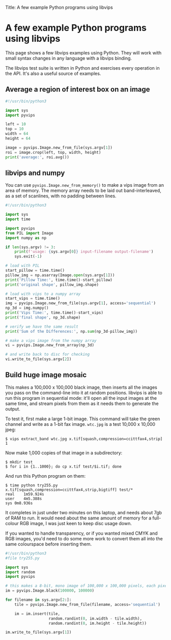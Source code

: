 Title: A few example Python programs using libvips

# A few example Python programs using libvips

This page shows a few libvips examples using Python. They will work with
small syntax changes in any language with a libvips binding.

The libvips test suite is written in Python and exercises every operation
in the API.  It's also a useful source of examples.

## Average a region of interest box on an image

``` python
#!/usr/bin/python3

import sys
import pyvips

left = 10
top = 10
width = 64
height = 64

image = pyvips.Image.new_from_file(sys.argv[1])
roi = image.crop(left, top, width, height)
print('average:', roi.avg())
```

## libvips and numpy

You can use `pyvips.Image.new_from_memory()` to make a vips image from
an area of memory. The memory array needs to be laid out band-interleaved,
as a set of scanlines, with no padding between lines.

```python
#!/usr/bin/python3

import sys
import time

import pyvips
from PIL import Image
import numpy as np

if len(sys.argv) != 3:
    print(f'usage: {sys.argv[0]} input-filename output-filename')
    sys.exit(-1)

# load with PIL
start_pillow = time.time()
pillow_img = np.asarray(Image.open(sys.argv[1]))
print('Pillow Time:', time.time()-start_pillow)
print('original shape', pillow_img.shape)

# load with vips to a numpy array
start_vips = time.time()
img = pyvips.Image.new_from_file(sys.argv[1], access='sequential')
np_3d = img.numpy()
print('Vips Time:', time.time()-start_vips)
print('final shape', np_3d.shape)

# verify we have the same result
print('Sum of the Differences:', np.sum(np_3d-pillow_img))

# make a vips image from the numpy array
vi = pyvips.Image.new_from_array(np_3d)

# and write back to disc for checking
vi.write_to_file(sys.argv[2])
```

## Build huge image mosaic

This makes a 100,000 x 100,000 black image, then inserts all the images you
pass on the command-line into it at random positions. libvips is able to run
this program in sequential mode: it'll open all the input images at the same
time, and stream pixels from them as it needs them to generate the output.

To test it, first make a large 1-bit image. This command will take the
green channel and write as a 1-bit fax image. `wtc.jpg` is a test 10,000
x 10,000 jpeg:

```
$ vips extract_band wtc.jpg x.tif[squash,compression=ccittfax4,strip] 1
```

Now make 1,000 copies of that image in a subdirectory:

```
$ mkdir test
$ for i in {1..1000}; do cp x.tif test/$i.tif; done
```

And run this Python program on them:

```
$ time python try255.py x.tif[squash,compression=ccittfax4,strip,bigtiff] test/*
real	1m59.924s
user	4m5.388s
sys	0m8.936s
```

It completes in just under two minutes on this laptop, and needs about
7gb of RAM to run. It would need about the same amount of memory for a
full-colour RGB image, I was just keen to keep disc usage down. 

If you wanted to handle transparency, or if you wanted mixed CMYK and RGB
images, you'd need to do some more work to convert them all into the same
colourspace before inserting them.

``` python
#!/usr/bin/python3
#file try255.py

import sys
import random
import pyvips

# this makes a 8-bit, mono image of 100,000 x 100,000 pixels, each pixel zero
im = pyvips.Image.black(100000, 100000)

for filename in sys.argv[2:]:
    tile = pyvips.Image.new_from_file(filename, access='sequential')

    im = im.insert(tile,
                   random.randint(0, im.width - tile.width),
                   random.randint(0, im.height - tile.height))

im.write_to_file(sys.argv[1])
```
